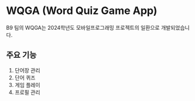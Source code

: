 # WQGA (Word Quiz Game App)

B9 팀의 WQGA는 2024학년도 모바일프로그래밍 프로젝트의 일환으로 개발되었습니다.

## 주요 기능

1) 단어장 관리
2) 단어 퀴즈
3) 게임 플레이
4) 프로필 관리
